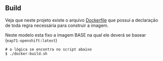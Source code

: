 ## Build

Veja que neste projeto existe o arquivo [Dockerfile](.Dockerfile) que possui a declaração de toda regra necessária para construir a imagem.

Neste modelo esta fixo a imagem BASE na qual ele deverá se basear (`eap71-openshift:latest`)

```shell
# a lógica se encontra no script abaixo
$ ./docker-build.sh
```

